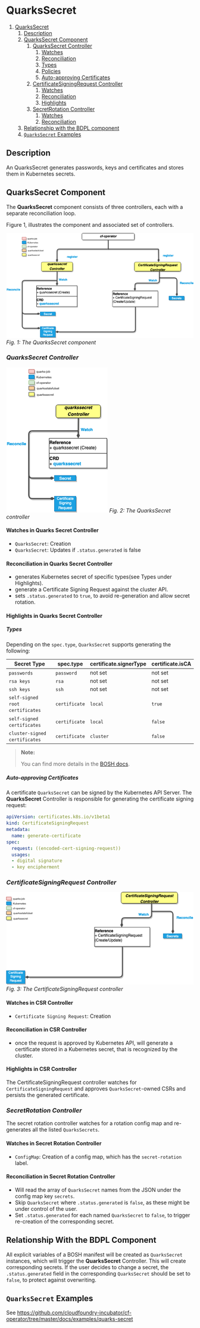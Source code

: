 # QuarksSecret

1. [QuarksSecret](#quarkssecret)
   1. [Description](#description)
   2. [QuarksSecret Component](#quarkssecret-component)
      1. [QuarksSecret Controller](#_quarkssecret-controller_)
         1. [Watches](#watches-in-quarks-secret-controller)
         2. [Reconciliation](#reconciliation-in-quarks-secret-controller)
         3. [Types](#types)
         4. [Policies](#policies)
         5. [Auto-approving Certificates](#auto-approving-certificates)
      2. [CertificateSigningRequest Controller](#_certificatesigningrequest-controller_)
         1. [Watches](#watches-in-csr-controller)
         2. [Reconciliation](#reconciliation-in-csr-controller)
         3. [Highlights](#highlights-in-csr-controller)
      3. [SecretRotation Controller](#_secretrotation-controller_)
         1. [Watches](#watches-in-secret-rotation-controller)
         2. [Reconciliation](#reconciliation-in-secret-rotation-controller)
   3. [Relationship with the BDPL component](#relationship-with-the-bdpl-component)
   4. [`QuarksSecret` Examples](#`quarkssecret`-examples)

## Description

An QuarksSecret generates passwords, keys and certificates and stores them in Kubernetes secrets.

## QuarksSecret Component

The **QuarksSecret** component consists of three controllers, each with a separate reconciliation loop.

Figure 1, illustrates the component and associated set of controllers.

![qsec-component-flow](quarks_eseccomponent_flow.png)
*Fig. 1: The QuarksSecret component*

### **_QuarksSecret Controller_**

![qsec-controller-flow](quarks_eseccontroller_flow.png)
*Fig. 2: The QuarksSecret controller*


#### Watches in Quarks Secret Controller

- `QuarksSecret`: Creation
- `QuarksSecret`: Updates if `.status.generated` is false

#### Reconciliation in Quarks Secret Controller

- generates Kubernetes secret of specific types(see Types under Highlights).
- generate a Certificate Signing Request against the cluster API.
- sets `.status.generated` to `true`, to avoid re-generation and allow secret rotation.

#### Highlights in Quarks Secret Controller

##### Types

Depending on the `spec.type`, `QuarksSecret` supports generating the following:

| Secret Type                     | spec.type     | certificate.signerType | certificate.isCA    |
| ------------------------------- | ------------- | ---------------------- | ------------------- |
| `passwords`                     | `password`    | not set                | not set             |
| `rsa keys`                      | `rsa`         | not set                | not set             |
| `ssh keys`                      | `ssh`         | not set                | not set             |
| `self-signed root certificates` | `certificate` | `local`                | `true`              |
| `self-signed certificates`      | `certificate` | `local`                | `false`             |
| `cluster-signed certificates`   | `certificate` | `cluster`              | `false`             |

> **Note:**
>
> You can find more details in the [BOSH docs](https://bosh.io/docs/variable-types).

##### Auto-approving Certificates

A certificate `QuarksSecret` can be signed by the Kubernetes API Server. The **QuarksSecret** Controller is responsible for generating the certificate signing request:

```yaml
apiVersion: certificates.k8s.io/v1beta1
kind: CertificateSigningRequest
metadata:
  name: generate-certificate
spec:
  request: ((encoded-cert-signing-request))
  usages:
  - digital signature
  - key encipherment
```

### **_CertificateSigningRequest Controller_**

![certsr-controller-flow](quarks_certsrcontroller_flow.png)
*Fig. 3: The CertificateSigningRequest controller*

#### Watches in CSR Controller

- `Certificate Signing Request`: Creation

#### Reconciliation in CSR Controller

- once the request is approved by Kubernetes API, will generate a certificate stored in a Kubernetes secret, that is recognized by the cluster.

#### Highlights in CSR Controller

The CertificateSigningRequest controller watches for `CertificateSigningRequest` and approves `QuarksSecret`-owned CSRs and persists the generated certificate.

### **_SecretRotation Controller_**

The secret rotation controller watches for a rotation config map and re-generates all the listed `QuarksSecrets`.

#### Watches in Secret Rotation Controller

- `ConfigMap`: Creation of a config map, which has the `secret-rotation` label.

#### Reconciliation in Secret Rotation Controller

- Will read the array of `QuarksSecret` names from the JSON under the config map key `secrets`.
- Skip `QuarksSecret` where `.status.generated` is `false`, as these might be under control of the user.
- Set `.status.generated` for each named `QuarksSecret` to `false`, to trigger re-creation of the corresponding secret.

## Relationship With the BDPL Component

All explicit variables of a BOSH manifest will be created as `QuarksSecret` instances, which will trigger the **QuarksSecret** Controller.
This will create corresponding secrets. If the user decides to change a secret, the `.status.generated` field in the corresponding `QuarksSecret` should be set to `false`, to protect against overwriting.

## `QuarksSecret` Examples

See https://github.com/cloudfoundry-incubator/cf-operator/tree/master/docs/examples/quarks-secret
